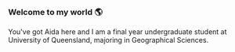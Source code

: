 ### Welcome to my world 🌎

You've got Aida here and I am a final year undergraduate student at University of Queensland, majoring in Geographical Sciences. 
